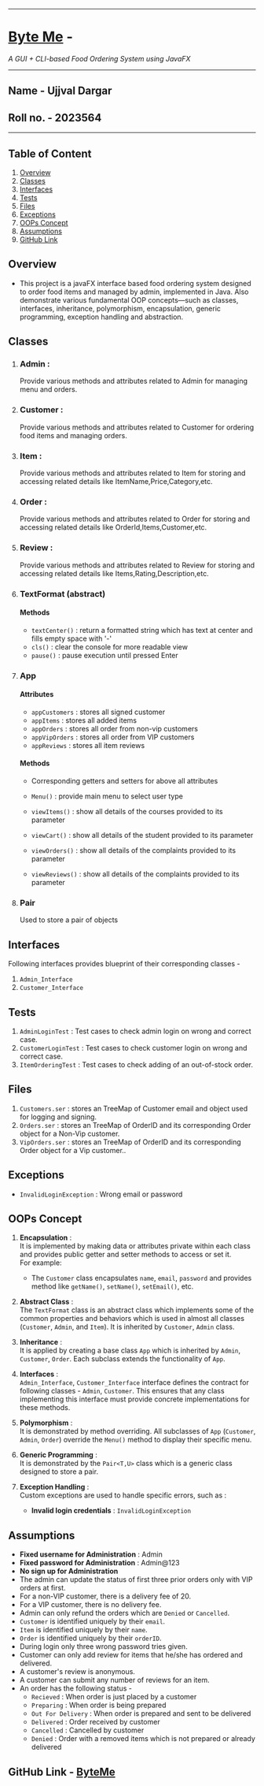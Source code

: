 <hr>

# <u>Byte Me</u> -

<i>A GUI + CLI-based Food Ordering System using JavaFX</i>
<hr>

## Name - Ujjval Dargar

## Roll no. - 2023564

<hr>

## Table of Content

1. [Overview](#overview)
2. [Classes](#classes)
3. [Interfaces](#interfaces)
4. [Tests](#tests)
5. [Files](#files)
4. [Exceptions](#exceptions)
5. [OOPs Concept](#interfaces)
6. [Assumptions](#assumptions)
7. [GitHub Link](#github-link---byteme)

## Overview

- This project is a javaFX interface based food ordering system designed to order food items and managed by admin,
  implemented in Java. Also demonstrate various fundamental OOP concepts—such as
  classes, interfaces, inheritance, polymorphism, encapsulation, generic programming, exception handling and
  abstraction.

## Classes

1. ### Admin :
   Provide various methods and attributes related to Admin for managing menu and orders.

2. ### Customer :
   Provide various methods and attributes related to Customer for ordering food items and managing orders.

3. ### Item :
   Provide various methods and attributes related to Item for storing and accessing related details like
   ItemName,Price,Category,etc.

4. ### Order :
   Provide various methods and attributes related to Order for storing and accessing related details like
   OrderId,Items,Customer,etc.

5. ### Review :
   Provide various methods and attributes related to Review for storing and accessing related details like
   Items,Rating,Description,etc.

6. ### TextFormat (abstract)

   #### Methods
    - `textCenter()` : return a formatted string which has text at center and fills empty space with '-'
    - `cls()` : clear the console for more readable view
    - `pause()` : pause execution until pressed Enter

7. ### App

   #### Attributes
    - `appCustomers` : stores all signed customer
    - `appItems` : stores all added items
    - `appOrders` : stores all order from non-vip customers
    - `appVipOrders` : stores all order from VIP customers
    - `appReviews` : stores all item reviews

   #### Methods
    - Corresponding getters and setters for above all attributes

    - `Menu()` : provide main menu to select user type
    - `viewItems()` : show all details of the courses provided to its parameter
    - `viewCart()` : show all details of the student provided to its parameter
    - `viewOrders()` : show all details of the complaints provided to its parameter
    - `viewReviews()` : show all details of the complaints provided to its parameter

8. ### Pair
   Used to store a pair of objects

## Interfaces

Following interfaces provides blueprint of their corresponding classes -

1. `Admin_Interface`
2. `Customer_Interface`

## Tests

1. `AdminLoginTest` : Test cases to check admin login on wrong and correct case.
2. `CustomerLoginTest` : Test cases to check customer login on wrong and correct case.
3. `ItemOrderingTest` : Test cases to check adding of an out-of-stock order.

## Files

1. `Customers.ser` : stores an TreeMap of Customer email and object used for logging and signing.
2. `Orders.ser` : stores an TreeMap of OrderID and its corresponding Order object for a Non-Vip customer.
3. `VipOrders.ser` : stores an TreeMap of OrderID and its corresponding Order object for a Vip customer..

## Exceptions

- `InvalidLoginException` : Wrong email or password

## OOPs Concept

1. **Encapsulation** :<br>
   It is implemented by making data or attributes private within each class and
   provides public getter and setter methods to access or set it.<br>
   For example:
    - The `Customer` class encapsulates `name`, `email`, `password` and provides method like `getName()`, `setName()`,
      `setEmail()`, etc.


2. **Abstract Class** :<br>
   The `TextFormat` class is an abstract class which implements some of the common properties and behaviors which is
   used in almost all classes (`Customer`, `Admin`, and `Item`).
   It is inherited by `Customer`, `Admin` class.


3. **Inheritance** :<br>
   It is applied by creating a base class `App` which is inherited by `Admin`, `Customer`, `Order`. Each
   subclass extends the functionality of `App`.


4. **Interfaces** : <br>
   `Admin_Interface`, `Customer_Interface` interface defines the contract for following classes - `Admin`, `Customer`.
   This ensures that any class implementing this interface must provide concrete implementations for these
   methods.


5. **Polymorphism** : <br>
   It is demonstrated by method overriding. All subclasses of `App` (`Customer`, `Admin`, `Order`) override the `Menu()`
   method to display their specific menu.


6. **Generic Programming** : <br>
   It is demonstrated by the `Pair<T,U>` class which is a generic class designed to store a pair.


7. **Exception Handling** : <br>
   Custom exceptions are used to handle specific errors, such as :

    - **Invalid login credentials** : `InvalidLoginException`

## Assumptions

- **Fixed username for Administration** : Admin
- **Fixed password for Administration** : Admin@123
- **No sign up for Administration**
- The admin can update the status of first three prior orders only with VIP orders at first.
- For a non-VIP customer, there is a delivery fee of 20.
- For a VIP customer, there is no delivery fee.
- Admin can only refund the orders which are `Denied` or `Cancelled`.
- `Customer` is identified uniquely by their `email`.
- `Item` is identified uniquely by their `name`.
- `Order` is identified uniquely by their `orderID`.
- During login only three wrong password tries given.
- Customer can only add review for items that he/she has ordered and delivered.
- A customer's review is anonymous.
- A customer can submit any number of reviews for an item.
- An order has the following status - 
  - `Recieved` : When order is just placed by a customer
  - `Preparing` : When order is being prepared
  - `Out For Delivery` : When order is prepared and sent to be delivered 
  - `Delivered` : Order received by customer
  - `Cancelled` : Cancelled by customer
  - `Denied` : Order with a removed items which is not prepared or already delivered

## GitHub Link - [ByteMe](https://github.com/Ujjval-dargar/Byte_Me)
